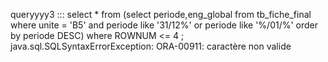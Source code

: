 queryyyy3  ::: select * from (select periode,eng_global from tb_fiche_final where unite = 'B5' and periode like '31/12%' or periode like '%/01/%' order by periode DESC) where ROWNUM <= 4 ;
java.sql.SQLSyntaxErrorException: ORA-00911: caractère non valide
